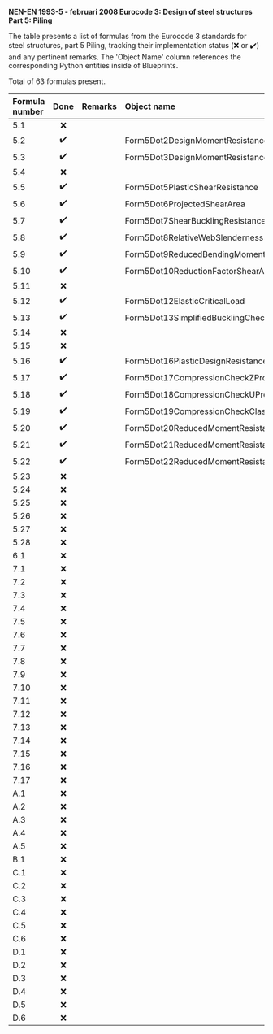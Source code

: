 **NEN-EN 1993-5 - februari 2008
Eurocode 3: Design of steel structures
Part 5: Piling**

The table presents a list of formulas from the Eurocode 3 standards for steel structures, part 5 Piling, tracking their implementation status
(:x: or :heavy_check_mark:) and any pertinent remarks. The 'Object Name' column references the corresponding Python entities inside of Blueprints.

Total of 63 formulas present.

| Formula number |        Done        | Remarks | Object name                                      |
|:---------------|:------------------:|:--------|:-------------------------------------------------|
| 5.1            |        :x:         |         |                                                  |
| 5.2            | :heavy_check_mark: |         | Form5Dot2DesignMomentResistanceClass1Or2         |
| 5.3            | :heavy_check_mark: |         | Form5Dot3DesignMomentResistanceClass3            |
| 5.4            |        :x:         |         |                                                  |
| 5.5            | :heavy_check_mark: |         | Form5Dot5PlasticShearResistance                  |
| 5.6            | :heavy_check_mark: |         | Form5Dot6ProjectedShearArea                      |
| 5.7            | :heavy_check_mark: |         | Form5Dot7ShearBucklingResistance                 |
| 5.8            | :heavy_check_mark: |         | Form5Dot8RelativeWebSlenderness                  |
| 5.9            | :heavy_check_mark: |         | Form5Dot9ReducedBendingMomentResistance          |
| 5.10           | :heavy_check_mark: |         | Form5Dot10ReductionFactorShearArea               |
| 5.11           |        :x:         |         |                                                  |
| 5.12           | :heavy_check_mark: |         | Form5Dot12ElasticCriticalLoad                    |
| 5.13           | :heavy_check_mark: |         | Form5Dot13SimplifiedBucklingCheck                |
| 5.14           |        :x:         |         |                                                  |
| 5.15           |        :x:         |         |                                                  |
| 5.16           | :heavy_check_mark: |         | Form5Dot16PlasticDesignResistance                |
| 5.17           | :heavy_check_mark: |         | Form5Dot17CompressionCheckZProfilesClass1And2    |
| 5.18           | :heavy_check_mark: |         | Form5Dot18CompressionCheckUProfilesClass1And2    |
| 5.19           | :heavy_check_mark: |         | Form5Dot19CompressionCheckClass3Profiles         |
| 5.20           | :heavy_check_mark: |         | Form5Dot20ReducedMomentResistanceClass2ZProfiles |
| 5.21           | :heavy_check_mark: |         | Form5Dot21ReducedMomentResistanceClass2UProfiles |
| 5.22           | :heavy_check_mark: |         | Form5Dot22ReducedMomentResistanceClass3          |
| 5.23           |        :x:         |         |                                                  |
| 5.24           |        :x:         |         |                                                  |
| 5.25           |        :x:         |         |                                                  |
| 5.26           |        :x:         |         |                                                  |
| 5.27           |        :x:         |         |                                                  |
| 5.28           |        :x:         |         |                                                  |
| 6.1            |        :x:         |         |                                                  |
| 7.1            |        :x:         |         |                                                  |
| 7.2            |        :x:         |         |                                                  |
| 7.3            |        :x:         |         |                                                  |
| 7.4            |        :x:         |         |                                                  |
| 7.5            |        :x:         |         |                                                  |
| 7.6            |        :x:         |         |                                                  |
| 7.7            |        :x:         |         |                                                  |
| 7.8            |        :x:         |         |                                                  |
| 7.9            |        :x:         |         |                                                  |
| 7.10           |        :x:         |         |                                                  |
| 7.11           |        :x:         |         |                                                  |
| 7.12           |        :x:         |         |                                                  |
| 7.13           |        :x:         |         |                                                  |
| 7.14           |        :x:         |         |                                                  |
| 7.15           |        :x:         |         |                                                  |
| 7.16           |        :x:         |         |                                                  |
| 7.17           |        :x:         |         |                                                  |
| A.1            |        :x:         |         |                                                  |
| A.2            |        :x:         |         |                                                  |
| A.3            |        :x:         |         |                                                  |
| A.4            |        :x:         |         |                                                  |
| A.5            |        :x:         |         |                                                  |
| B.1            |        :x:         |         |                                                  |
| C.1            |        :x:         |         |                                                  |
| C.2            |        :x:         |         |                                                  |
| C.3            |        :x:         |         |                                                  |
| C.4            |        :x:         |         |                                                  |
| C.5            |        :x:         |         |                                                  |
| C.6            |        :x:         |         |                                                  |
| D.1            |        :x:         |         |                                                  |
| D.2            |        :x:         |         |                                                  |
| D.3            |        :x:         |         |                                                  |
| D.4            |        :x:         |         |                                                  |
| D.5            |        :x:         |         |                                                  |
| D.6            |        :x:         |         |                                                  |